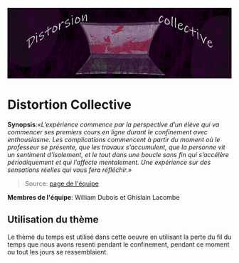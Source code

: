 ![Bannière](../../media/mediadistortioncollective/distortion_banniere.png)

# Distortion Collective


**Synopsis**:*«L’expérience commence par la perspective d’un élève qui va commencer ses premiers cours en ligne durant le confinement avec enthousiasme. Les complications commencent à partir du moment où le professeur se présente, que les travaux s’accumulent, que la personne vit un sentiment d’isolement, et le tout dans une boucle sans fin qui s’accélère périodiquement et qui l’affecte mentalement. Une expérience sur des sensations réelles qui vous fera réfléchir.»*

>Source: [page de l'équipe](https://tim-montmorency.com/2022/projets/Distorsion-collective/docs/web/index.html)

**Membres de l'équipe**: William Dubois et Ghislain Lacombe

## Utilisation du thème

Le thème du temps est utilisé dans cette oeuvre en utilisant la perte du fil du temps que nous avons resenti pendant le confinement, pendant ce moment ou tout les jours se ressemblaient.

